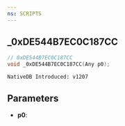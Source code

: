 ```yaml
---
ns: SCRIPTS
---
```

## _0xDE544B7EC0C187CC

```c
// 0xDE544B7EC0C187CC
void _0xDE544B7EC0C187CC(Any p0);
```

```
NativeDB Introduced: v1207
```

## Parameters
* **p0**:
